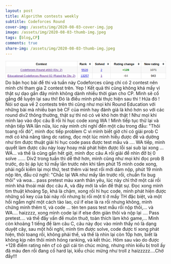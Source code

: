 ```yaml
---
layout: post
title: Algorithm contests weekly
subtitle: Codeforces Round
cover-img: /assets/img/2020-08-03-cover-img.jpg
image: /assets/img/2020-08-03-thumb-img.jpeg
tags: [blog,CP]
comments: true
share-img: /assets/img/2020-08-03-thumb-img.jpeg
---
```


![disappointed](/assets/img/03-08.png)<br/>
Do bận học bài để thi và tuần này Codeforces cũng chỉ có 2 contest nên mình chỉ tham gia 2 contest trên. Yep ! Kết quả thì cũng không khá mấy vì thật sự dạo gần đây mình không dành nhiều thời gian cho CP. Mình sẽ cố gắng để luyện lại sau thi! Đó là điều mình phải thực hiện sau thi ! Hứa đó !
Nói sơ qua về 2 contests trên thì cũng như mọi khi Round Education với những bài mà nhiều bạn bè CF của mình hay đánh giá là khó hơn so với các round div2 thông thường, thật sự thì nó có vẻ khó hơn thật ! Như mọi khi mình lao vào đọc câu B rồi hì hục code xong WA ! Mình tiếp tục thử lại và nhận tiếp WA lần nữa, lúc này mình chỉ nghĩ đến một câu trong đầu: "Thôi toang rồi đó", mình đọc tiếp problem C vì mình biết giờ chỉ có giải prob C mới có khả năng tăng dc rating, đọc một lúc mình hiểu được đề và dường như tìm được thuật giải hì hục code pass được test mẫu và .... WA tiếp, mình quyết làm được câu này loay hoay mãi phát hiện được lỗi sai sub lại xong ... WA... và thế là cũng gần hết giờ, mình đọc câu A rồi giải để nhìn đỡ bị 0 solve ......
Div2 trong tuần thì dễ thở hơn, mình cũng như mọi khi đọc prob B trước, do bị áp lực từ mấy lần trước nên khi tầm phút 15 mình code xong, phải ngồi kiểm lại mọi thứ, test thêm vài test rồi mới dám nộp, phút 19 mình nộp lên, đầu cứ nghĩ: "Chắc lại WA như mấy lần trước rồi, chuẩn fix bug thôi" và woa... pass pretest màu xanh thân yêu, lúc này chỉ thở một cái rồi mình khá thoải mái đọc câu A, và đây mới là vấn đề thật sự. Đọc xong mình tìm thuật khoảng 5p, khá là chậm, xong rồi hì hục code, mình phát hiện được những số key của bài này rồi nhưng bị rối một tí ở mấy TH đặc biệt, và một hồi ngẫm nghĩ một cách tào lao, cứ if else là ra rồi nhưng không, mình chứng minh thêm tí, và code ... tèn ten pass test mẫu rồi nộp thôi,... và WA.... haizzzz, xong mình code lại if else đơn giản thôi và nộp lại .... Pass pretest.... và thế đấy vấn đề muôn thuở, toàn thích làm khó game,... Mình còn khoảng 1 tiếng đề làm câu C, câu này đọc vào mình thấy nó là dạng duyệt cây, sau một hồi nghĩ, mình tìm được solve, code được tí xong phát hiện, thôi toang rồi, không phải thế, và thế là nhìn lại còn 10p hơn, biết là không kịp nên thôi mình hóng ranking, và kết thúc. Hôm sau vào do được +128 điểm rating nên cf có gửi cái tin chúc mừng, nhưng nhìn kiểu bị troll ấy đã màu đen rồi đang cố hard lại, kiểu chúc mừng như troll z haizzzzz....Chờ đấy!!!
